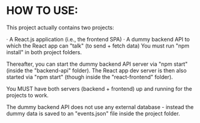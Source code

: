 # HOW TO USE:
This project actually contains two projects:

· A React.js application (i.e., the frontend SPA)
· A dummy backend API to which the React app can "talk" (to send + fetch data)
You must run "npm install" in both project folders.

Thereafter, you can start the dummy backend API server via "npm start" (inside the "backend-api" folder). The React app dev server is then also started via "npm start" (though inside the "react-frontend" folder).

You MUST have both servers (backend + frontend) up and running for the projects to work.

The dummy backend API does not use any external database - instead the dummy data is saved to an "events.json" file inside the project folder.
